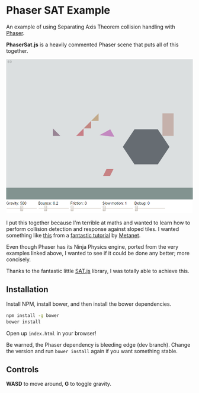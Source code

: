 # Phaser SAT Example

An example of using Separating Axis Theorem collision handling with
[Phaser](https://github.com/photonstorm/phaser).

**PhaserSat.js** is a heavily commented Phaser scene that puts all of this
together.

![A screenshot of the Phaser SAT example in action](screenshot.png)

I put this together because I'm terrible at maths and wanted to learn how to
perform collision detection and response against sloped tiles. I wanted
something like [this](http://www.metanetsoftware.com/technique/diagrams/tutA_demo.html)
from a [fantastic tutorial](http://www.metanetsoftware.com/technique/tutorialA.html)
by [Metanet](http://www.metanetsoftware.com/).

Even though Phaser has its Ninja Physics engine, ported from the very examples
linked above, I wanted to see if it could be done any better; more concisely.

Thanks to the fantastic little [SAT.js](https://github.com/jriecken/sat-js)
library, I was totally able to achieve this.

## Installation

Install NPM, install bower, and then install the bower dependencies.

```bash
npm install -g bower
bower install
```

Open up `index.html` in your browser!

Be warned, the Phaser dependency is bleeding edge (dev branch). Change the
version and run `bower install` again if you want something stable.

## Controls

**WASD** to move around, **G** to toggle gravity.
